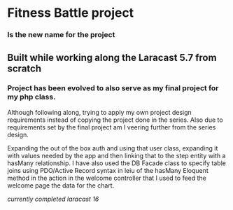 # Fitness Battle project
### Is the new name for the project

## Built while working along the Laracast 5.7 from scratch
### Project has been evolved to also serve as my final project for my php class.

Although following along, trying to apply my own project design requirements instead of copying the project done in the series. Also due to requirements set by the final project am I veering further from the series design.

Expanding the out of the box auth and using that user class, expanding it with values needed by the app and then linking that to the step entity with a hasMany relationship. I have also used the DB Facade class to specify table joins using PDO/Active Record syntax in leiu of the hasMany Eloquent method in the action in the welcome controller that I used to feed the welcome page the data for the chart.

*currently completed laracast 16*
